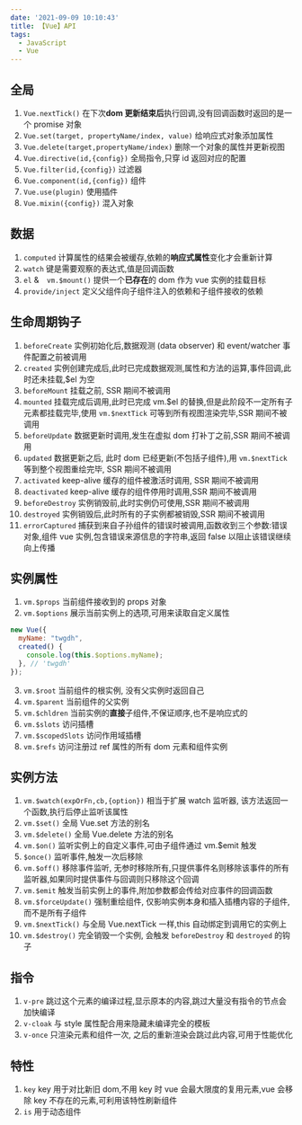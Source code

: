 ```yaml
---
date: '2021-09-09 10:10:43'
title: 【Vue】API
tags:
  - JavaScript
  - Vue
---
```


## 全局

1. `Vue.nextTick()` 在下次**dom 更新结束后**执行回调,没有回调函数时返回的是一个 promise 对象
2. `Vue.set(target, propertyName/index, value)` 给响应式对象添加属性
3. `Vue.delete(target,propertyName/index)` 删除一个对象的属性并更新视图
4. `Vue.directive(id,{config})` 全局指令,只穿 id 返回对应的配置
5. `Vue.filter(id,{config})` 过滤器
6. `Vue.component(id,{config})` 组件
7. `Vue.use(plugin)` 使用插件
8. `Vue.mixin({config})` 混入对象

## 数据

1. `computed` 计算属性的结果会被缓存,依赖的**响应式属性**变化才会重新计算
2. `watch` 键是需要观察的表达式,值是回调函数
3. `el` &　`vm.$mount()` 提供一个**已存在**的 dom 作为 vue 实例的挂载目标
4. `provide/inject` 定义父组件向子组件注入的依赖和子组件接收的依赖

## 生命周期钩子

1. `beforeCreate` 实例初始化后,数据观测 (data observer) 和 event/watcher 事件配置之前被调用
2. `created` 实例创建完成后,此时已完成数据观测,属性和方法的运算,事件回调,此时还未挂载,\$el 为空
3. `beforeMount` 挂载之前, SSR 期间不被调用
4. `mounted` 挂载完成后调用,此时已完成 vm.\$el 的替换,但是此阶段不一定所有子元素都挂载完毕,使用 `vm.$nextTick` 可等到所有视图渲染完毕,SSR 期间不被调用
5. `beforeUpdate` 数据更新时调用,发生在虚拟 dom 打补丁之前,SSR 期间不被调用
6. `updated` 数据更新之后, 此时 dom 已经更新(不包括子组件),用 `vm.$nextTick` 等到整个视图重绘完毕, SSR 期间不被调用
7. `activated` keep-alive 缓存的组件被激活时调用, SSR 期间不被调用
8. `deactivated` keep-alive 缓存的组件停用时调用,SSR 期间不被调用
9. `beforeDestroy` 实例销毁前,此时实例仍可使用,SSR 期间不被调用
10. `destroyed` 实例销毁后,此时所有的子实例都被销毁,SSR 期间不被调用
11. `errorCaptured` 捕获到来自子孙组件的错误时被调用,函数收到三个参数:错误对象,组件 vue 实例,包含错误来源信息的字符串,返回 false 以阻止该错误继续向上传播

## 实例属性

1. `vm.$props` 当前组件接收到的 props 对象
2. `vm.$options` 展示当前实例上的选项,可用来读取自定义属性

```js
new Vue({
  myName: "twgdh",
  created() {
    console.log(this.$options.myName);
  }, // 'twgdh'
});
```

3. `vm.$root` 当前组件的根实例, 没有父实例时返回自己
4. `vm.$parent` 当前组件的父实例
5. `vm.$chldren` 当前实例的**直接**子组件,不保证顺序,也不是响应式的
6. `vm.$slots` 访问插槽
7. `vm.$scopedSlots` 访问作用域插槽
8. `vm.$refs` 访问注册过 ref 属性的所有 dom 元素和组件实例

## 实例方法

1. `vm.$watch(expOrFn,cb,{option})` 相当于扩展 watch 监听器, 该方法返回一个函数,执行后停止监听该属性
2. `vm.$set()` 全局 Vue.set 方法的别名
3. `vm.$delete()` 全局 Vue.delete 方法的别名
4. `vm.$on()` 监听实例上的自定义事件,可由子组件通过 vm.\$emit 触发
5. `$once()` 监听事件,触发一次后移除
6. `vm.$off()` 移除事件监听, 无参时移除所有,只提供事件名则移除该事件的所有监听器,如果同时提供事件与回调则只移除这个回调
7. `vm.$emit` 触发当前实例上的事件,附加参数都会传给对应事件的回调函数
8. `vm.$forceUpdate()` 强制重绘组件, 仅影响实例本身和插入插槽内容的子组件,而不是所有子组件
9. `vm.$nextTick()` 与全局 Vue.nextTick 一样,this 自动绑定到调用它的实例上
10. `vm.$destroy()` 完全销毁一个实例, 会触发 `beforeDestroy` 和 `destroyed` 的钩子

## 指令

1. `v-pre` 跳过这个元素的编译过程,显示原本的内容,跳过大量没有指令的节点会加快编译
2. `v-cloak` 与 style 属性配合用来隐藏未编译完全的模板
3. `v-once` 只渲染元素和组件一次, 之后的重新渲染会跳过此内容,可用于性能优化

## 特性

1. `key` key 用于对比新旧 dom,不用 key 时 vue 会最大限度的复用元素,vue 会移除 key 不存在的元素,可利用该特性刷新组件
2. `is` 用于动态组件

